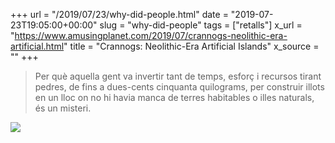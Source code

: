 +++
url = "/2019/07/23/why-did-people.html"
date = "2019-07-23T19:05:00+00:00"
slug = "why-did-people"
tags = ["retalls"]
x_url = "https://www.amusingplanet.com/2019/07/crannogs-neolithic-era-artificial.html"
title = "Crannogs: Neolithic-Era Artificial Islands"
x_source = ""
+++


> Per què aquella gent va invertir tant de temps, esforç i recursos tirant pedres, de fins a dues-cents cinquanta quilograms, per construir illots en un lloc on no hi havia manca de terres habitables o illes naturals, és un misteri.

<img src="https://2.bp.blogspot.com/-RXf72xo3HWQ/XTasUfE1jJI/AAAAAAAAgnQ/wHE3tbBCGMIA4S3R9-XqT3QBoD-RsNZ6wCLcBGAs/s1600/crannogs-6.jpg" />
